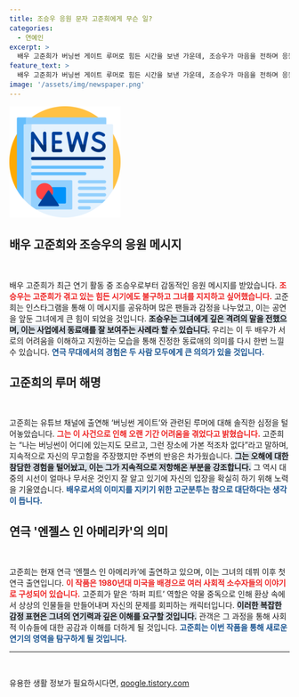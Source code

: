 ```yaml
---
title: 조승우 응원 문자 고준희에게 무슨 일?
categories:
  - 연예인
excerpt: >
  배우 고준희가 버닝썬 게이트 루머로 힘든 시간을 보낸 가운데, 조승우가 마음을 전하며 응원의 메시지를 보냈습니다. 고준희는 연극에 첫 출연하며 새로운 도전에 나섭니다. 고준희의 명예 회복과 앞으로의 활약이 기대됩니다!
feature_text: >
  배우 고준희가 버닝썬 게이트 루머로 힘든 시간을 보낸 가운데, 조승우가 마음을 전하며 응원의 메시지를 보냈습니다. 고준희는 연극에 첫 출연하며 새로운 도전에 나섭니다. 고준희의 명예 회복과 앞으로의 활약이 기대됩니다!
image: '/assets/img/newspaper.png'
---
```


<p><img src="/assets/img/newspaper.png" alt="kimp 속보" /></p>

<h2 data-ke-size="size26">배우 고준희와 조승우의 응원 메시지</h2>

<p data-ke-size="size16">&nbsp;</p>

<p>배우 고준희가 최근 연기 활동 중 조승우로부터 감동적인 응원 메시지를 받았습니다. <b><span style="color: #ee2323;">조승우는 고준희가 겪고 있는 힘든 시기에도 불구하고 그녀를 지지하고 싶어했습니다.</span></b> 고준희는 인스타그램을 통해 이 메시지를 공유하며 많은 팬들과 감정을 나누었고, 이는 공연을 앞둔 그녀에게 큰 힘이 되었을 것입니다. <b><span style="background-color: #21538527;">조승우는 그녀에게 깊은 격려의 말을 전했으며, 이는 사업에서 동료애를 잘 보여주는 사례라 할 수 있습니다.</span></b> 우리는 이 두 배우가 서로의 어려움을 이해하고 지원하는 모습을 통해 진정한 동료애의 의미를 다시 한번 느낄 수 있습니다. <b><span style="color: #1a5490;">연극 무대에서의 경험은 두 사람 모두에게 큰 의의가 있을 것입니다.</span></b></p>

<h2 data-ke-size="size26">고준희의 루머 해명</h2>

<p data-ke-size="size16">&nbsp;</p>

<p>고준희는 유튜브 채널에 출연해 ‘버닝썬 게이트’와 관련된 루머에 대해 솔직한 심정을 털어놓았습니다. <b><span style="color: #ee2323;">그는 이 사건으로 인해 오랜 기간 어려움을 겪었다고 밝혔습니다.</span></b> 고준희는 “나는 버닝썬이 어디에 있는지도 모르고, 그런 장소에 가본 적조차 없다”라고 말하며, 지속적으로 자신의 무고함을 주장했지만 주변의 반응은 차가웠습니다. <b><span style="background-color: #21538527;">그는 오해에 대한 참담한 경험을 털어놨고, 이는 그가 지속적으로 저항해온 부분을 강조합니다.</span></b> 그 역시 대중의 시선이 얼마나 무서운 것인지 잘 알고 있기에 자신의 입장을 확실히 하기 위해 노력을 기울였습니다. <b><span style="color: #1a5490;">배우로서의 이미지를 지키기 위한 고군분투는 참으로 대단하다는 생각이 듭니다.</span></b></p>

<h2 data-ke-size="size26">연극 '엔젤스 인 아메리카'의 의미</h2>

<p data-ke-size="size16">&nbsp;</p>

<p>고준희는 현재 연극 ‘엔젤스 인 아메리카’에 출연하고 있으며, 이는 그녀의 데뷔 이후 첫 연극 출연입니다. <b><span style="color: #ee2323;">이 작품은 1980년대 미국을 배경으로 여러 사회적 소수자들의 이야기로 구성되어 있습니다.</span></b> 고준희가 맡은 ‘하퍼 피트’ 역할은 약물 중독으로 인해 환상 속에서 상상의 인물들을 만들어내며 자신의 문제를 회피하는 캐릭터입니다. <b><span style="background-color: #21538527;">이러한 복잡한 감정 표현은 그녀의 연기력과 깊은 이해를 요구할 것입니다.</span></b> 관객은 그 과정을 통해 사회적 이슈들에 대한 공감과 이해를 더하게 될 것입니다. <b><span style="color: #1a5490;">고준희는 이번 작품을 통해 새로운 연기의 영역을 탐구하게 될 것입니다.</span></b></p>

<hr>

<p data-ke-size="size16">&nbsp;</p>
유용한 생활 정보가 필요하시다면, <a href="https://qoogle.tistory.com" rel="dofollow">qoogle.tistory.com</a>


